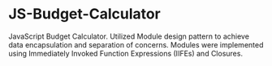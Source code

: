 # JS-Budget-Calculator
JavaScript Budget Calculator. 
Utilized Module design pattern to achieve data encapsulation and separation of concerns. 
Modules were implemented using Immediately Invoked Function Expressions (IIFEs) and Closures.
